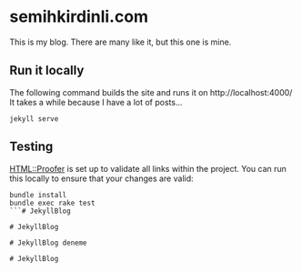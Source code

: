 # semihkirdinli.com

This is my blog. There are many like it, but this one is mine.

## Run it locally

The following command builds the site and runs it on http://localhost:4000/
It takes a while because I have a lot of posts...

```shell
jekyll serve
```

## Testing

[HTML::Proofer](https://github.com/gjtorikian/html-proofer) is set up to validate all links within the project.  You can run this locally to ensure that your changes are valid:

```shell
bundle install
bundle exec rake test
```#   J e k y l l B l o g  
 #   J e k y l l B l o g  
 #   J e k y l l B l o g   d e n e m e  
 #   J e k y l l B l o g  
 